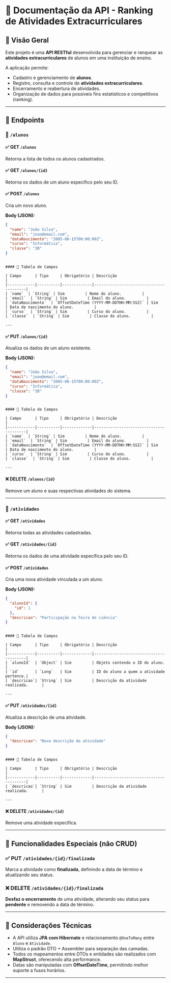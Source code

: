 
# 📘 Documentação da API - Ranking de Atividades Extracurriculares

## 📌 Visão Geral

Este projeto é uma **API RESTful** desenvolvida para gerenciar e ranquear as **atividades extracurriculares** de alunos em uma instituição de ensino. 

A aplicação permite:
- Cadastro e gerenciamento de **alunos**.
- Registro, consulta e controle de **atividades extracurriculares**.
- Encerramento e reabertura de atividades.
- Organização de dados para possíveis fins estatísticos e competitivos (ranking).

---

## 📁 Endpoints

### 📍 `/alunos`

#### ✅ GET `/alunos`
Retorna a lista de todos os alunos cadastrados.

#### ✅ GET `/alunos/{id}`
Retorna os dados de um aluno específico pelo seu ID.

#### ✅ POST `/alunos`
Cria um novo aluno.

**Body (JSON):**
```json
{
  "name": "João Silva",
  "email": "joao@email.com",
  "dataNascimento": "2005-08-15T00:00:00Z",
  "curso": "Informática",
  "classe": "3B"
}
```
```

#### 🧾 Tabela de Campos

| Campo      | Tipo     | Obrigatório | Descrição                              |
|------------|----------|-------------|----------------------------------------|
| `name`  | `String` | Sim         | Nome do aluno.         |
| `email`  | `String` | Sim         | Email do aluno.         |
| `dataNascimento`  | `OffsetDateTime (YYYY-MM-DDTHH:MM:SSZ)` | Sim         | Data de nascimento do aluno.         |
| `curso`  | `String` | Sim         | Curso do aluno.         |
| `classe`  | `String` | Sim         | Classe do aluno.         |

---
````


#### ✅ PUT `/alunos/{id}`
Atualiza os dados de um aluno existente.

**Body (JSON):**
```json
{
  "name": "João Silva",
  "email": "joao@email.com",
  "dataNascimento": "2005-08-15T00:00:00Z",
  "curso": "Informática",
  "classe": "3B"
}
```
```

#### 🧾 Tabela de Campos

| Campo      | Tipo     | Obrigatório | Descrição                              |
|------------|----------|-------------|----------------------------------------|
| `name`  | `String` | Sim         | Nome do aluno.         |
| `email`  | `String` | Sim         | Email do aluno.         |
| `dataNascimento`  | `OffsetDateTime (YYYY-MM-DDTHH:MM:SSZ)` | Sim         | Data de nascimento do aluno.         |
| `curso`  | `String` | Sim         | Curso do aluno.         |
| `classe`  | `String` | Sim         | Classe do aluno.         |

---
````
#### ❌ DELETE `/alunos/{id}`
Remove um aluno e suas respectivas atividades do sistema.

---

### 📍 `/atividades`

#### ✅ GET `/atividades`
Retorna todas as atividades cadastradas.

#### ✅ GET `/atividades/{id}`
Retorna os dados de uma atividade específica pelo seu ID.

#### ✅ POST `/atividades`
Cria uma nova atividade vinculada a um aluno.

**Body (JSON):**
```json
{
  "alunoId": {
    "id": 1
  },
  "descricao": "Participação na feira de ciência"
}
```
```

#### 🧾 Tabela de Campos

| Campo      | Tipo     | Obrigatório | Descrição                              |
|------------|----------|-------------|----------------------------------------|
| `alunoId`  | `Object` | Sim         | Objeto contendo o ID do aluno.         |
| `id`       | `Long`   | Sim         | ID do aluno a quem a atividade pertence.|
| `descricao`| `String` | Sim         | Descrição da atividade realizada.      |

---
````
#### ✅ PUT `/atividades/{id}`
Atualiza a descrição de uma atividade.

**Body (JSON):**
```json
{
  "descricao": "Nova descrição da atividade"
}
```

```

#### 🧾 Tabela de Campos

| Campo      | Tipo     | Obrigatório | Descrição                              |
|------------|----------|-------------|----------------------------------------|
| `descricao`| `String` | Sim         | Descrição da atividade realizada.      |

---
````

#### ❌ DELETE `/atividades/{id}`
Remove uma atividade específica.

---

## 🔁 Funcionalidades Especiais (não CRUD)

### ✅ PUT `/atividades/{id}/finalizada`
Marca a atividade como **finalizada**, definindo a data de término e atualizando seu status.

### ❌ DELETE `/atividades/{id}/finalizada`
**Desfaz o encerramento** de uma atividade, alterando seu status para **pendente** e removendo a data de término.

---

## 🧱 Considerações Técnicas

- A API utiliza **JPA com Hibernate** e relacionamento `@OneToMany` entre `Aluno` e `Atividade`.
- Utiliza o padrão DTO + Assembler para separação das camadas.
- Todos os mapeamentos entre DTOs e entidades são realizados com **MapStruct**, oferecendo alta performance.
- Datas são manipuladas com **OffsetDateTime**, permitindo melhor suporte a fusos horários.

---
